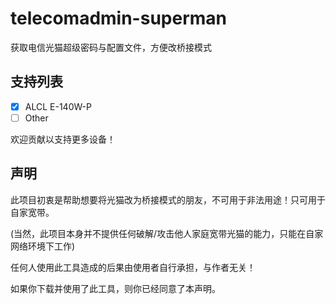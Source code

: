 # telecomadmin-superman

获取电信光猫超级密码与配置文件，方便改桥接模式

## 支持列表

* [x] ALCL E-140W-P
* [ ] Other

欢迎贡献以支持更多设备！

## 声明

此项目初衷是帮助想要将光猫改为桥接模式的朋友，不可用于非法用途！只可用于自家宽带。

(当然，此项目本身并不提供任何破解/攻击他人家庭宽带光猫的能力，只能在自家网络环境下工作)

任何人使用此工具造成的后果由使用者自行承担，与作者无关！

如果你下载并使用了此工具，则你已经同意了本声明。
